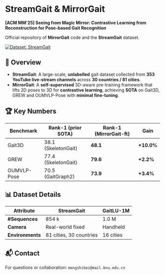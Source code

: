 # StreamGait & MirrorGait  
**[ACM MM'25] Seeing from Magic Mirror: Contrastive Learning from Reconstruction for Pose-based Gait Recognition**

Official repository of **MirrorGait** code and the **StreamGait** dataset.


[![Dataset: StreamGait](https://img.shields.io/badge/Dataset-StreamGait-blue.svg)](https://github.com/BNU-IVC/StreamGait)


## 📌 Overview
- **StreamGait**: A large-scale, **unlabelled** gait dataset collected from **353 YouTube live-stream channels** across **30 countries / 81 cities**.  
- **MirrorGait**: A **self-supervised** 3D-aware pre-training framework that lifts 2D poses to 3D for **contrastive learning**, achieving **SOTA** on Gait3D, GREW and OUMVLP-Pose with **minimal fine-tuning**.



## 🏆 Key Numbers
| Benchmark | Rank-1 (prior SOTA) | Rank-1 (MirrorGait-ft) | Gain |
|-----------|---------------------|-------------------------|------|
| Gait3D    | 38.1 (SkeletonGait) | **48.1**                | **+10.0%** |
| GREW      | 77.4 (SkeletonGait) | **79.6**                | **+2.2%** |
| OUMVLP-Pose | 70.5 (GaitGraph2) | **73.9**         | **+3.4%** |



## 📊 Dataset Details

| Attribute        | StreamGait        | GaitLU-1M | 
|------------------|-------------------|-----------|
| **#Sequences**   | 854 k             | 1.0 M     | 
| **Camera**       | Real-world fixed  | Handheld  | 
| **Environments** | 81 cities, 30 countries | 16 cities | 






## 📬 Contact
For questions or collaboration: `mengshibei@mail.bnu.edu.cn`  
